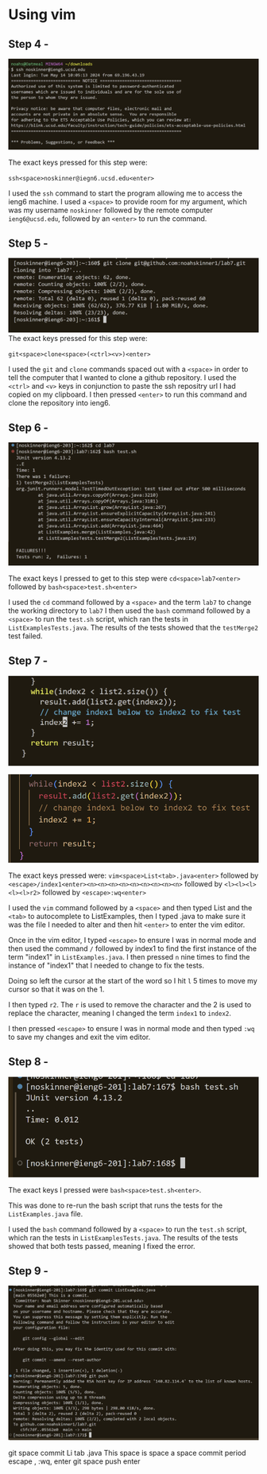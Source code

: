 # Using vim

## Step 4 - 

![image](lr4-1.png)

The exact keys pressed for this step were:

`ssh<space>noskinner@iegn6.ucsd.edu<enter>`

I used the `ssh` command to start the program allowing me to access the ieng6 machine. I used a `<space>` to provide room for my argument, 
which was my username `noskinner` followed by the remote computer `ieng6@ucsd.edu`, followed by an `<enter>` to run the command.

## Step 5 - 

![image](lr4-2.png)
The exact keys pressed for this step were:

`git<space>clone<space>(<ctrl><v>)<enter>`

I used the `git` and `clone` commands spaced out with a `<space>` in order to tell the computer that I wanted to clone a github repository.
I used the `<ctrl>` and `<v>` keys in conjunction to paste the ssh repositry url I had copied on my clipboard. 
I then pressed `<enter>` to run this command and clone the repository into ieng6.

## Step 6 - 

![image](lr4-3.png)

The exact keys I pressed to get to this step were `cd<space>lab7<enter>` followed by `bash<space>test.sh<enter>`

I used the `cd` command followed by a `<space>` and the term `lab7` to change the working directory to `lab7`
I then used the `bash` command followed by a `<space>` to run the `test.sh` script, which ran the tests in `ListExamplesTests.java`.
The results of the tests showed that the `testMerge2` test failed.

## Step 7 -

![image](lr4-5.png)

![image](lr4-4.png)

The exact keys pressed were:
`vim<space>List<tab>.java<enter>` followed by `<escape>/index1<enter><n><n><n><n><n><n><n><n><n>` 
followed by `<l><l><l><l><l>r2>` followed by `<escape>:wq<enter>`

I used the `vim` command followed by a `<space>` and then typed List and the `<tab>` to autocomplete to ListExamples, then I typed .java to make sure it was the file I needed to alter and then hit `<enter>` to enter the vim editor.

Once in the vim editor, I typed `<escape>` to ensure I was in normal mode and then used the command `/` followed by index1 to find the first instance of the term "index1"
in `ListExamples.java`. I then pressed `n` nine times to find the instance of "index1" that I needed to change to fix the tests.

Doing so left the cursor at the start of the word so I hit `l` 5 times to move my cursor so that it was on the 1.

I then typed `r2`. The `r` is used to remove the character and the 2 is used to replace the character, meaning I changed the term
`index1` to `index2`.

I then pressed `<escape>` to ensure I was in normal mode and then typed `:wq` to save my changes and exit the vim editor.

## Step 8 -

![image](lr4-6.png)

The exact keys I pressed were `bash<space>test.sh<enter>`.

This was done to re-run the bash script that runs the tests for the `ListExamples.java` file.

I used the `bash` command followed by a `<space>` to run the `test.sh` script, which ran the tests in `ListExamplesTests.java`.
The results of the tests showed that both tests passed, meaning I fixed the error.

## Step 9 - 

![image](lr4-7.png)

git space commit Li tab .java
This space is space a space commit period
escape , :wq, enter
git space push enter

